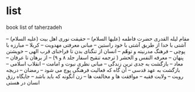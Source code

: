 # list
book list of taherzadeh

 مقام لیله القدری حضرت فاطمه (علیها السلام)
– حقیقت نوری اهل بیت (علیه السلام)
–  آشتی با خدا از طریق آشتی با خود راستین
– مبانی معرفتی مهدویت
– کربلا
– مبارزه با پوچی
– فرهنگ مدرنیته و توهّم
– انسان از تنگنای بدن تا فراخنای قرب الهی
– خویشتن پنهان
– معرفه النفس و الحشر ( ترجمه تنقیح اسفار جلد ۸ و ۹)
– از برهان تا عرفان
– معاد
– بازگشت به جدی ترین زندگی
– مبانی نظری نبوت و امامت
– انقلاب اسلامی
– بازگشت به عهد قدسی
– آن گاه که فعالیت فرهنگی پوچ می شود
– رمضان
– دریچه رویت
– ولایت فقیه
– موافقت ها و مخالفت ها
– زن آنگونه که باید باشد
– جایگاه رزق انسان در هستی
